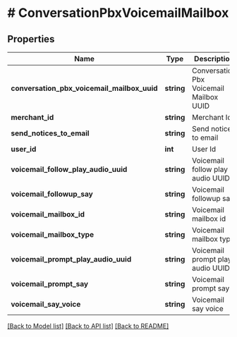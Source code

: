 # # ConversationPbxVoicemailMailbox

## Properties

Name | Type | Description | Notes
------------ | ------------- | ------------- | -------------
**conversation_pbx_voicemail_mailbox_uuid** | **string** | Conversation Pbx Voicemail Mailbox UUID | [optional]
**merchant_id** | **string** | Merchant Id | [optional]
**send_notices_to_email** | **string** | Send notices to email | [optional]
**user_id** | **int** | User Id | [optional]
**voicemail_follow_play_audio_uuid** | **string** | Voicemail follow play audio UUID | [optional]
**voicemail_followup_say** | **string** | Voicemail followup say | [optional]
**voicemail_mailbox_id** | **string** | Voicemail mailbox id | [optional]
**voicemail_mailbox_type** | **string** | Voicemail mailbox type | [optional]
**voicemail_prompt_play_audio_uuid** | **string** | Voicemail prompt play audio UUID | [optional]
**voicemail_prompt_say** | **string** | Voicemail prompt say | [optional]
**voicemail_say_voice** | **string** | Voicemail say voice | [optional]

[[Back to Model list]](../../README.md#models) [[Back to API list]](../../README.md#endpoints) [[Back to README]](../../README.md)
